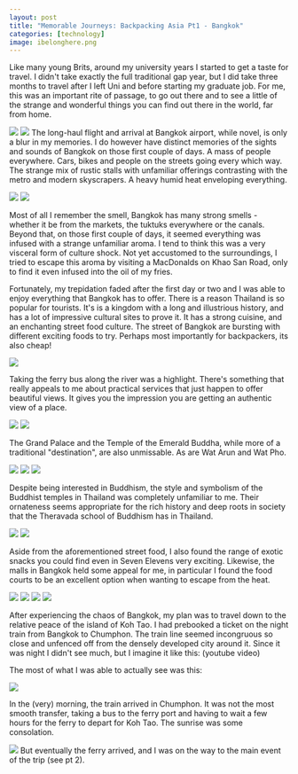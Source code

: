 ```yaml
---
layout: post
title: "Memorable Journeys: Backpacking Asia Pt1 - Bangkok"
categories: [technology]
image: ibelonghere.png
---
```

Like many young Brits, around my university years I started to get a taste for travel. I didn't take exactly the full traditional gap year, but I did take three months to travel after I left Uni and before starting my graduate job. For me, this was an important rite of passage, to go out there and to see a little of the strange and wonderful things you can find out there in the world, far from home.

![](/img/asia/bkk/abu-dhabi-sun.jpg)
![](/img/asia/bkk/plane-view.jpg)
The long-haul flight and arrival at Bangkok airport, while novel, is only a blur in my memories. I do however have distinct memories of the sights and sounds of Bangkok on those first couple of days. A mass of people everywhere. Cars, bikes and people on the streets going every which way. The strange mix of rustic stalls with unfamiliar offerings contrasting with the metro and modern skyscrapers. A heavy humid heat enveloping everything. 

![](/img/asia/bkk/market.jpg)
![](/img/asia/bkk/city-view-2.jpg)

Most of all I remember the smell,  Bangkok has many strong smells - whether it be from the markets, the tuktuks everywhere or the canals. Beyond that, on those first couple of days, it seemed everything was infused with a strange unfamiliar aroma. I tend to think this was a very visceral form of culture shock. Not yet accustomed to the surroundings, I tried to escape this aroma by visiting a MacDonalds on Khao San Road, only to find it even infused into the oil of my fries.  

Fortunately, my trepidation faded after the first day or two and I was able to enjoy everything that Bangkok has to offer. There is a reason Thailand is so popular for tourists. It's is a kingdom with a long and illustrious history, and has a lot of impressive cultural sites to prove it. It has a strong cuisine, and an enchanting street food culture. The street of Bangkok are bursting with different exciting foods to try. Perhaps most importantly for backpackers, its also cheap!

![](/img/asia/bkk/on-river-boat-2.jpg)

Taking the ferry bus along the river was a highlight. There's something that really appeals to me about practical services that just happen to offer beautiful views. It gives you the impression you are getting an authentic view of a place. 

![](/img/asia/bkk/river-boats.jpg)
![](/img/asia/bkk/river-bridge.jpg)

The Grand Palace and the Temple of the Emerald Buddha, while more of a traditional "destination", are also unmissable. As are Wat Arun and Wat Pho.

![](/img/asia/bkk/grand-palace.jpg)
![](/img/asia/bkk/wat-arun-temple.jpg)
![](/img/asia/bkk/wat-arun-river.jpg)

Despite being interested in Buddhism, the style and symbolism of the Buddhist temples in Thailand was completely unfamiliar to me. Their ornateness seems appropriate for the rich history and deep roots in society that the Theravada school of Buddhism has in Thailand.

![](/img/asia/bkk/buddhas.jpg)
![](/img/asia/bkk/big-buddha.jpg)

Aside from the aforementioned street food, I also found the range of exotic snacks you could find even in Seven Elevens very exciting. Likewise, the malls in Bangkok held some appeal for me, in particular I found the food courts to be an excellent option when wanting to escape from the heat.

![](/img/asia/bkk/mbk-mall.jpg)
![](/img/asia/bkk/paragon-mall.jpg)
![](/img/asia/bkk/mall-food-court.jpg)
![](/img/asia/bkk/thai-soup.jpg)

After experiencing the chaos of Bangkok, my plan was to travel down to the relative peace of the island of Koh Tao. I had prebooked a ticket on the night train from Bangkok to Chumphon. The train line seemed incongruous so close and unfenced off from the densely developed city around it. Since it was night I didn't see much, but I imagine it like this: (youtube video)

The most of what I was able to actually see was this:

![](/img/asia/bkk/train-night.jpg)

In the (very) morning, the train arrived in Chumphon. It was not the most smooth transfer, taking a bus to the ferry port and having to wait a few hours for the ferry to depart for Koh Tao. The sunrise was some consolation.

![](/img/asia/bkk/chumphon.jpg)
But eventually the ferry arrived, and I was on the way to the main event of the trip (see pt 2).
